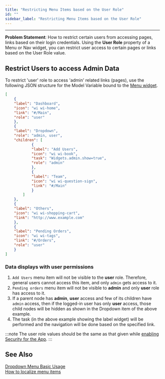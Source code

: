 ```yaml
---
title: "Restricting Menu Items based on the User Role"
id: ""
sidebar_label: "Restricting Menu Items based on the User Role"
---
```

---

**Problem Statement**: How to restrict certain users from accessing pages, links based on their login credentials. Using the **User Role** property of a Menu or Nav widget, you can restrict user access to certain pages or links based on the User Role value.

## Restrict Users to access Admin Data

To restrict 'user' role to access 'admin' related links (pages), use the following JSON structure for the Model Variable bound to the [Menu widget](/learn/app-development/widgets/navigation/dropdown-menu-use-cases/).

```json
[
    {
    "label": "Dashboard",
    "icon": "wi wi-home",
    "link": "#/Main",
    "role": "user"
    },
    {
    "label": "Dropdown",
    "role": "admin, user",
    "children": [
            {
            "label": "Add Users",
            "icon": "wi wi-book",
            "task": "Widgets.admin.show=true",
            "role": "admin"
            },
            {
            "label": "Team",
            "icon": "wi wi-question-sign",
            "link": "#/Main"
            }
        ]
    },
    {
    "label": "Others",
    "icon": "wi wi-shopping-cart",
    "link": "http://www.example.com"
    },
    {
    "label": "Pending Orders",
    "icon": "wi wi-tags",
    "link": "#/Orders",
    "role": "user"
    }
]
```

### Data displays with user permissions

1. `Add Users` menu item will not be visible to the **user** role. Therefore, general users cannot access this item, and only `admin` gets access to it.
2. `Pending orders` menu item will not be visible to **admin** and only **user** role has access to it.
3. If a parent node has **admin**, **user** access and few of its children have `admin` access, then if the logged-in user has only **user** access, those child nodes will be hidden as shown in the Dropdown item of the above example.
4. The task (in the above example showing the label widget) will be performed and the navigation will be done based on the specified link.

:::note
The user role values should be the same as that given while [enabling Security for the App](/learn/app-development/app-security/app-security).
:::

## See Also

[Dropdown Menu Basic Usage](/learn/app-development/widgets/navigation/dropdown-menu-use-cases/)  
[How to localize menu items](/learn/how-tos/implementing-localization-dropdown-menu/)  

